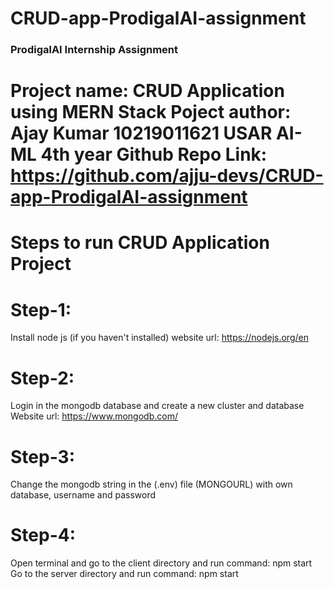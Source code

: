 # CRUD-app-ProdigalAI-assignment
### ProdigalAI Internship Assignment
Project name: CRUD Application using MERN Stack
Poject author: Ajay Kumar 10219011621 USAR AI-ML 4th year
Github Repo Link: https://github.com/ajju-devs/CRUD-app-ProdigalAI-assignment
=========================================================================

Steps to run CRUD Application Project
=============================

Step-1:
======
Install node js (if you haven't installed)
website url: https://nodejs.org/en

Step-2:
======
Login in the mongodb database and create a new cluster and database
Website url: https://www.mongodb.com/

Step-3:
======
Change the mongodb string in the (.env) file (MONGOURL) with own database, username and password

Step-4:
======
Open terminal and go to the client directory and run command: npm start
Go to the server directory and run command: npm start



